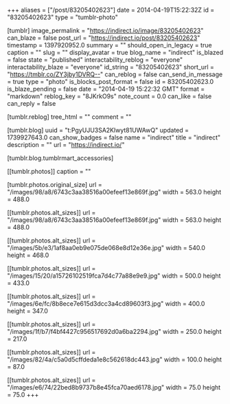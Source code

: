 +++
aliases = ["/post/83205402623"]
date = 2014-04-19T15:22:32Z
id = "83205402623"
type = "tumblr-photo"

[tumblr]
image_permalink = "https://indirect.io/image/83205402623"
can_blaze = false
post_url = "https://indirect.io/post/83205402623"
timestamp = 1397920952.0
summary = ""
should_open_in_legacy = true
caption = ""
slug = ""
display_avatar = true
blog_name = "indirect"
is_blazed = false
state = "published"
interactability_reblog = "everyone"
interactability_blaze = "everyone"
id_string = "83205402623"
short_url = "https://tmblr.co/ZY3jby1DVRQ--"
can_reblog = false
can_send_in_message = true
type = "photo"
is_blocks_post_format = false
id = 83205402623.0
is_blaze_pending = false
date = "2014-04-19 15:22:32 GMT"
format = "markdown"
reblog_key = "8JKrkO9s"
note_count = 0.0
can_like = false
can_reply = false

[tumblr.reblog]
tree_html = ""
comment = ""

[tumblr.blog]
uuid = "t:PgyUJU3SA2Klwyt81UWAwQ"
updated = 1739927643.0
can_show_badges = false
name = "indirect"
title = "indirect"
description = ""
url = "https://indirect.io/"

[tumblr.blog.tumblrmart_accessories]

[[tumblr.photos]]
caption = ""

[tumblr.photos.original_size]
url = "/images/98/a8/6743c3aa38516a00efeef13e869f.jpg"
width = 563.0
height = 488.0

[[tumblr.photos.alt_sizes]]
url = "/images/98/a8/6743c3aa38516a00efeef13e869f.jpg"
width = 563.0
height = 488.0

[[tumblr.photos.alt_sizes]]
url = "/images/5b/e3/1af8aa0eb9e075de068e8d12e36e.jpg"
width = 540.0
height = 468.0

[[tumblr.photos.alt_sizes]]
url = "/images/15/20/a15726102519fca7d4c77a88e9e9.jpg"
width = 500.0
height = 433.0

[[tumblr.photos.alt_sizes]]
url = "/images/6e/fc/8b8ece7e615d3dcc3a4cd89603f3.jpg"
width = 400.0
height = 347.0

[[tumblr.photos.alt_sizes]]
url = "/images/1f/b7/f4bf4427c956517692d0a6ba2294.jpg"
width = 250.0
height = 217.0

[[tumblr.photos.alt_sizes]]
url = "/images/82/4a/c5a0d5cffdeda1e8c562618dc443.jpg"
width = 100.0
height = 87.0

[[tumblr.photos.alt_sizes]]
url = "/images/e6/74/22bed8b9737b8e45fca70aed6178.jpg"
width = 75.0
height = 75.0
+++
